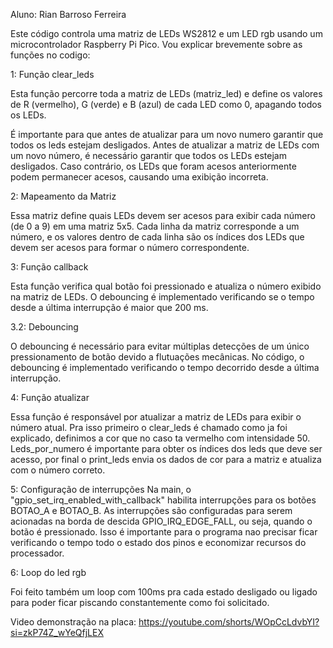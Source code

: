 Aluno: Rian Barroso Ferreira

Este código controla uma matriz de LEDs WS2812 e um LED rgb usando um microcontrolador Raspberry Pi Pico.
Vou explicar brevemente sobre as funções no codigo:

1: Função clear_leds

Esta função percorre toda a matriz de LEDs (matriz_led) e define os valores de R (vermelho), G (verde) e B (azul) de cada LED como 0, apagando todos os LEDs.

É importante para que antes de atualizar para um novo numero garantir que todos os leds estejam desligados.
Antes de atualizar a matriz de LEDs com um novo número, é necessário garantir que todos os LEDs estejam desligados. Caso contrário, os LEDs que foram acesos anteriormente podem permanecer acesos, causando uma exibição incorreta.

2: Mapeamento da Matriz

Essa matriz define quais LEDs devem ser acesos para exibir cada número (de 0 a 9) em uma matriz 5x5. Cada linha da matriz corresponde a um número, e os valores dentro de cada linha são os índices dos LEDs que devem ser acesos para formar o número correspondente.

3: Função callback

Esta função verifica qual botão foi pressionado e atualiza o número exibido na matriz de LEDs. O debouncing é implementado verificando se o tempo desde a última interrupção é maior que 200 ms.

3.2: Debouncing

O debouncing é necessário para evitar múltiplas detecções de um único pressionamento de botão devido a flutuações mecânicas. No código, o debouncing é implementado verificando o tempo decorrido desde a última interrupção.

4: Função atualizar

Essa função  é responsável por atualizar a matriz de LEDs para exibir o número atual. Pra isso primeiro o clear_leds é chamado como ja foi explicado, definimos a cor que no caso ta vermelho com intensidade 50. Leds_por_numero é importante para obter os índices dos leds que deve ser acesso, por final o print_leds envia os dados de cor para a matriz e atualiza com o número correto.

5: Configuração de interrupções 
Na main, o "gpio_set_irq_enabled_with_callback" habilita interrupções para os botões BOTAO_A e BOTAO_B. As interrupções são configuradas para serem acionadas na borda de descida GPIO_IRQ_EDGE_FALL, ou seja, quando o botão é pressionado. Isso é importante para o programa nao precisar ficar verificando o tempo todo o estado dos pinos e economizar recursos do processador.

6: Loop do led rgb

Foi feito também um loop com 100ms pra cada estado desligado ou ligado para poder ficar piscando constantemente como foi solicitado.

Video demonstração na placa:
https://youtube.com/shorts/WOpCcLdvbYI?si=zkP74Z_wYeQfjLEX
